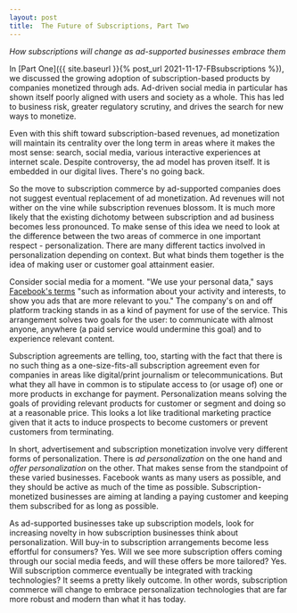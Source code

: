 ```yaml
---
layout: post
title:  The Future of Subscriptions, Part Two
---
```


*How subscriptions will change as ad-supported businesses embrace them*

<!--excerpt--> 

In [Part One]({{ site.baseurl }}{% post_url 2021-11-17-FBsubscriptions %}), we discussed the growing adoption of subscription-based products by companies monetized through ads.  Ad-driven social media in particular has shown itself poorly aligned with users and society as a whole. This has led to business risk, greater regulatory scrutiny, and  drives the search for new ways to monetize.    

Even with this shift toward subscription-based revenues, ad monetization will maintain its centrality over the long term in areas where it makes the most sense: search, social media, various interactive experiences at internet scale.  Despite controversy, the ad model has proven itself.  It is embedded in our digital lives.  There's no going back.

So the move to subscription commerce by ad-supported companies does not suggest eventual replacement of ad monetization.  Ad revenues will not wither on the vine while subscription revenues blossom.  It is much more likely that the existing dichotomy between subscription and ad business becomes less pronounced.  To make sense of this idea we need to look at the difference between the two areas of commerce in one important respect - personalization. There are many different tactics involved in personalization depending on context.  But what binds them together is the idea of making user or customer goal attainment easier.  

Consider social media for a moment.  "We use your personal data," says [Facebook's terms](https://www.facebook.com/legal/terms) "such as information about your activity and interests, to show you ads that are more relevant to you." The company's on and off platform tracking stands in as a kind of payment for use of the service. This arrangement solves two goals for the user: to communicate with almost anyone, anywhere (a paid service would undermine this goal) and to experience relevant content.  

Subscription agreements are telling, too, starting with the fact that there is no such thing as a one-size-fits-all subscription agreement even for companies in areas like digital/print journalism or telecommunications.   But what they all have in common is to stipulate access to (or usage of) one or more products in exchange for payment.  Personalization means solving the goals of providing relevant products for customer or segment and doing so at a reasonable price.  This looks a lot like traditional marketing practice given that it acts to induce prospects to become customers or prevent customers from terminating.  

In short, advertisement and subscription monetization involve very different forms of personalization.  There is *ad personalization* on the one hand and *offer personalization* on the other.  That makes sense from the standpoint of these varied businesses.  Facebook wants as many users as possible, and they should be active as much of the time as possible.  Subscription-monetized businesses are aiming at landing a paying customer and keeping them subscribed for as long as possible.  

As ad-supported businesses take up subscription models, look for increasing novelty in how subscription businesses think about personalization.  Will buy-in to subscription arrangements become less effortful for consumers?  Yes.  Will we see more subscription offers coming through our social media feeds, and will these offers be more tailored?  Yes.  Will subscription commerce eventually be integrated with tracking technologies?  It seems a pretty likely outcome.  In other words, subscription commerce will change to embrace personalization technologies that are far more robust and modern than what it has today.      

